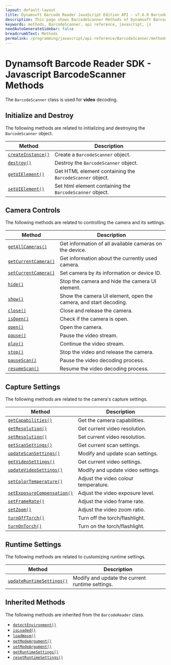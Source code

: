 ```yaml
---
layout: default-layout
title: Dynamsoft Barcode Reader JavaScript Edition API - v7.6.0 BarcodeScanner Methods
description: This page shows BarcodeScanner Methods of Dynamsoft Barcode Reader JavaScript SDK.
keywords: methods, BarcodeScanner, api reference, javascript, js
needAutoGenerateSidebar: false
breadcrumbText: Methods
permalink: /programming/javascript/api-reference/BarcodeScanner/methods/index-v7.6.0.html
---
```



# Dynamsoft Barcode Reader SDK - Javascript  BarcodeScanner Methods

The `BarcodeScanner` class is used for **video** decoding.

## Initialize and Destroy

The following methods are related to initializing and destroying the `BarcodeScanner` object.

| Method               | Description |
|----------------------|-------------|
| [`createInstance()`](initialize-and-destroy.md#createinstance) | Create a  `BarcodeScanner` object. |
| [`destroy()`](initialize-and-destroy.md#destroy) | Destroy the `BarcodeScanner` object. |
| [`getUIElement()`](initialize-and-destroy.md#getuielement) | Get HTML element containing the `BarcodeScanner` object. |
| [`setUIElement()`](initialize-and-destroy.md#setuielement) | Set html element containing the `BarcodeScanner` object. |

## Camera Controls

The following methods are related to controlling the camera and its settings.

| Method               | Description |
|----------------------|-------------|
| [`getAllCameras()`](camera-controls.md#getallcameras) | Get information of all available cameras on the device. |
| [`getCurrentCamera()`](camera-controls.md#getcurrentcamera) | Get information about the currently used camera. |
| [`setCurrentCamera()`](camera-controls.md#setcurrentcamera) | Set camera by its information or device ID. |
| [`hide()`](camera-controls.md#hide) | Stop the camera and hide the camera UI element. |
| [`show()`](camera-controls.md#show) | Show the camera UI element, open the camera, and start decoding. |
| [`close()`](camera-controls.md#close) | Close and release the camera. |
| [`isOpen()`](camera-controls.md#isopen) | Check if the camera is open. |
| [`open()`](camera-controls.md#open) | Open the camera. |
| [`pause()`](camera-controls.md#pause) | Pause the video stream. |
| [`play()`](camera-controls.md#play) | Continue the video stream. |
| [`stop()`](camera-controls.md#stop) | Stop the video and release the camera. |
| [`pauseScan()`](camera-controls.md#pausescan) | Pause the video decoding process. |
| [`resumeScan()`](camera-controls.md#resumescan) | Resume the video decoding process. |

## Capture Settings

The following methods are related to the camera's capture settings.

| Method               | Description |
|----------------------|-------------|
| [`getCapabilities()`](capture-settings.md#getcapabilities) | Get the camera capabilities. |
| [`getResolution()`](capture-settings.md#getresolution) | Get current video resolution. |
| [`setResolution()`](capture-settings.md#setresolution) | Set current video resolution. |
| [`getScanSettings()`](capture-settings.md#getscansettings) | Get current scan settings. |
| [`updateScanSettings()`](capture-settings.md#updatescansettings) | Modify and update scan settings. |
| [`getVideoSettings()`](capture-settings.md#getvideosettings) | Get current video settings. |
| [`updateVideoSettings()`](capture-settings.md#updatevideosettings) | Modify and update video settings. |
| [`setColorTemperature()`](capture-settings.md#setcolortemperature) | Adjust the video colour temperature. |
| [`setExposureCompensation()`](capture-settings.md#setexposurecompensation) | Adjust the video exposure level. |
| [`setFrameRate()`](capture-settings.md#setframerate) | Adjust the video frame rate. |
| [`setZoom()`](capture-settings.md#setzoom) | Adjust the video zoom ratio. |
| [`turnOffTorch()`](capture-settings.md#turnofftorch) | Turn off the torch/flashlight. |
| [`turnOnTorch()`](capture-settings.md#turnontorch) | Turn on the torch/flashlight. |

## Runtime Settings

The following methods are related to customizing runtime settings.

| Method               | Description |
|----------------------|-------------|
| [`updateRuntimeSettings()`](runtime-settings.md#updateruntimesettings.md) | Modify and update the current runtime settings. |

## Inherited Methods

The following methods are inherited from the `BarcodeReader` class.

* [`detectEnvironment()`](../../BarcodeReader/methods/initialize-and-destroy.md#detectenvironment)
* [`isLoaded()`](../../BarcodeReader/methods/initialize-and-destroy.md#isloaded)
* [`loadWasm()`](../../BarcodeReader/methods/initialize-and-destroy.md#loadwasm)
* [`getModeArgument()`](../../BarcodeReader/methods/parameter-and-runtime-settings.md#getmodeargument)
* [`setModeArgument()`](../../BarcodeReader/methods/parameter-and-runtime-settings.md#setmodeargument)
* [`getRuntimeSettings()`](../../BarcodeReader/methods/parameter-and-runtime-settings.md#getruntimesettings)
* [`resetRuntimeSettings()`](../../BarcodeReader/methods/parameter-and-runtime-settings.md#resetruntimesettings)
